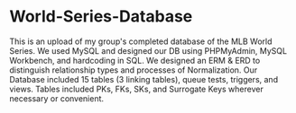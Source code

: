 # World-Series-Database
This is an upload of my group's completed database of the MLB World Series. 
We used MySQL and designed our DB using PHPMyAdmin, MySQL Workbench, and hardcoding in SQL.
We designed an ERM & ERD to distinguish relationship types and processes of Normalization. 
Our Database included 15 tables (3 linking tables), queue tests, triggers, and views.
Tables included PKs, FKs, SKs, and Surrogate Keys wherever necessary or convenient.
